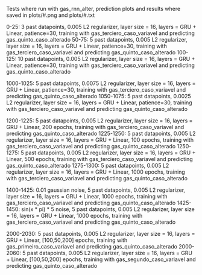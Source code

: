 Tests where run with gas_rnn_alter, prediction plots and results where saved in plots/#.png and plots/#.txt

0-25: 3 past datapoints, 0.005 L2 regularizer, layer size = 16, layers = GRU + Linear, patience=30, training with gas_terciero_caso_variavel and predicting gas_quinto_caso_alterado
50-75: 5 past datapoints, 0.005 L2 regularizer, layer size = 16, layers = GRU + Linear, patience=30, training with gas_terciero_caso_variavel and predicting gas_quinto_caso_alterado
100-125: 10 past datapoints, 0.005 L2 regularizer, layer size = 16, layers = GRU + Linear, patience=30, training with gas_terciero_caso_variavel and predicting gas_quinto_caso_alterado


1000-1025: 5 past datapoints, 0.0075 L2 regularizer, layer size = 16, layers = GRU + Linear, patience=30, training with gas_terciero_caso_variavel and predicting gas_quinto_caso_alterado
1050-1075: 5 past datapoints, 0.0025 L2 regularizer, layer size = 16, layers = GRU + Linear, patience=30, training with gas_terciero_caso_variavel and predicting gas_quinto_caso_alterado

1200-1225: 5 past datapoints, 0.005 L2 regularizer, layer size = 16, layers = GRU + Linear, 200 epochs, training with gas_terciero_caso_variavel and predicting gas_quinto_caso_alterado
1225-1250: 5 past datapoints, 0.005 L2 regularizer, layer size = 16, layers = GRU + Linear, 100 epochs, training with gas_terciero_caso_variavel and predicting gas_quinto_caso_alterado
1250-1275: 5 past datapoints, 0.005 L2 regularizer, layer size = 16, layers = GRU + Linear, 500 epochs, training with gas_terciero_caso_variavel and predicting gas_quinto_caso_alterado
1275-1300: 5 past datapoints, 0.005 L2 regularizer, layer size = 16, layers = GRU + Linear, 1000 epochs, training with gas_terciero_caso_variavel and predicting gas_quinto_caso_alterado

1400-1425: 0.01 gaussian noise, 5 past datapoints, 0.005 L2 regularizer, layer size = 16, layers = GRU + Linear, 1000 epochs, training with gas_terciero_caso_variavel and predicting gas_quinto_caso_alterado
1425-1450: sin(x * pi) * 5 noise, 5 past datapoints, 0.005 L2 regularizer, layer size = 16, layers = GRU + Linear, 1000 epochs, training with gas_terciero_caso_variavel and predicting gas_quinto_caso_alterado


2000-2030: 5 past datapoints, 0.005 L2 regularizer, layer size = 16, layers = GRU + Linear, [100,50,200] epochs, training with gas_primeiro_caso_variavel and predicting gas_quinto_caso_alterado
2000-2060: 5 past datapoints, 0.005 L2 regularizer, layer size = 16, layers = GRU + Linear, [100,50,200] epochs, training with gas_segundo_caso_variavel and predicting gas_quinto_caso_alterado


